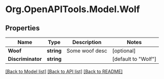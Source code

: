 # Org.OpenAPITools.Model.Wolf

## Properties

Name | Type | Description | Notes
------------ | ------------- | ------------- | -------------
**Woof** | **string** | Some woof desc | [optional] 
**Discriminator** | **string** |  | [default to "Wolf"]

[[Back to Model list]](../README.md#documentation-for-models) [[Back to API list]](../README.md#documentation-for-api-endpoints) [[Back to README]](../README.md)


